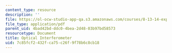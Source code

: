 ```yaml
---
content_type: resource
description: ''
file: https://ol-ocw-studio-app-qa.s3.amazonaws.com/courses/8-13-14-experimental-physics-i-ii-junior-lab-fall-2016-spring-2017/7c85fcf2432fca75c26f9f78b6c8cb18_MIT8_13-14F16-S17expIII.pdf
file_type: application/pdf
parent_uid: 4bad42bd-ddc0-4bea-2d48-03b97bd58573
resourcetype: Document
title: Optical Interferometer
uid: 7c85fcf2-432f-ca75-c26f-9f78b6c8cb18
---
```

